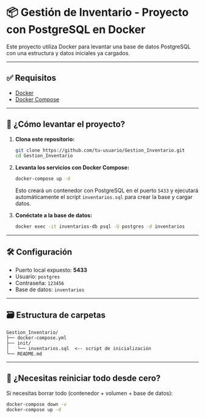 
# 📦 Gestión de Inventario - Proyecto con PostgreSQL en Docker

Este proyecto utiliza Docker para levantar una base de datos PostgreSQL con una estructura y datos iniciales ya cargados.

---

## ✅ Requisitos

- [Docker](https://www.docker.com/)
- [Docker Compose](https://docs.docker.com/compose/)

---

## 🚀 ¿Cómo levantar el proyecto?

1. **Clona este repositorio:**

   ```bash
   git clone https://github.com/tu-usuario/Gestion_Inventario.git
   cd Gestion_Inventario
   ```

2. **Levanta los servicios con Docker Compose:**

   ```bash
   docker-compose up -d
   ```

   Esto creará un contenedor con PostgreSQL en el puerto `5433` y ejecutará automáticamente el script `inventarios.sql` para crear la base y cargar datos.

3. **Conéctate a la base de datos:**

   ```bash
   docker exec -it inventarios-db psql -U postgres -d inventarios
   ```

---

## 🛠️ Configuración

- Puerto local expuesto: **5433**
- Usuario: `postgres`
- Contraseña: `123456`
- Base de datos: `inventarios`

---

## 🗃️ Estructura de carpetas

```
Gestion_Inventario/
├── docker-compose.yml
├── init/
│   └── inventarios.sql  <-- script de inicialización
└── README.md
```

---

## 🧽 ¿Necesitas reiniciar todo desde cero?

Si necesitas borrar todo (contenedor + volumen + base de datos):

```bash
docker-compose down -v
docker-compose up -d
```
